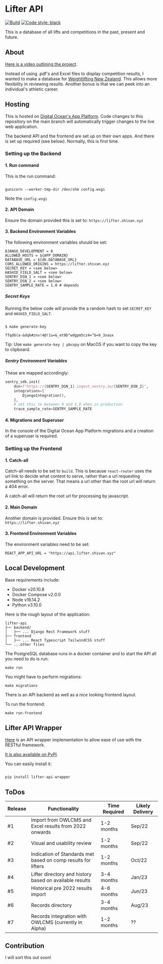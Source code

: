 # Lifter API

[![Build](https://github.com/ChristchurchCityWeightlifting/lifter-api/actions/workflows/main.yml/badge.svg?branch=main)](https://github.com/ChristchurchCityWeightlifting/lifter-api/actions/workflows/main.yml)
[![Code style: black](https://img.shields.io/badge/code%20style-black-000000.svg)](https://github.com/psf/black)

This is a database of all lifts and competitions in the past, present and future.

## About

[Here is a video outlining the project](https://youtu.be/1kObqjeRs2I).

Instead of using .pdf's and Excel files to display competition results, I wanted to make a database for [Weightlifting New Zealand](https://weightlifting.nz). This allows more flexibility in reviewing results. Another bonus is that we can peek into an individual's athletic career.

## Hosting

This is hosted on [Digital Ocean's App Platform](https://www.digitalocean.com/products/app-platform). Code changes to this repository on the main branch will automatically trigger changes to the live web application.

The backend API and the frontend are set up on their own apps. And there is set up required (see below). Normally, this is first time.

### Setting up the Backend

#### 1. Run command

This is the run command:

```shell

gunicorn --worker-tmp-dir /dev/shm config.wsgi

```

Note the `config.wsgi`

#### 2. API Domain

Ensure the domain provided this is set to: `https://lifter.shivan.xyz`

#### 3. Backend Environment Variables

The following environment variables should be set:

```shell
DJANGO_DEVELOPMENT = 0
ALLOWED_HOSTS = ${APP_DOMAIN}
DATABASE_URL = ${db.DATABASE_URL}
CORS_ALLOWED_ORIGINS = https://lifter.shivan.xyz
SECRET_KEY = <see below>
HASHID_FIELD_SALT = <see below>
SENTRY_DSN_1 = <see below>
SENTRY_DSN_2 = <see below>
SENTRY_SAMPLE_RATE = 1.0 # depends
```

##### Secret Keys

Running the below code will provide the a random hash to set `SECRET_KEY` and `HASHID_FIELD_SALT`.

```shell

$ make generate-key

ffqd6(a-&dqk#znv!4@!1u=&_et9b^wdgpm5cz4=^b=9_3xaux

```

Tip: Use `make generate-key | pbcopy` on MacOS if you want to copy the key to clipboard.

##### Sentry Environment Variables

These are mapped accordingly:

```python
sentry_sdk.init(
    dsn=f"https://{SENTRY_DSN_1}.ingest.sentry.io/{SENTRY_DSN_2}",
    integrations=[
        DjangoIntegration(),
    ],
    # set this to between 0 and 1.0 when in production
    trace_sample_rate=SENTRY_SAMPLE_RATE
```

#### 4. Migrations and Superuser

In the console of the Digital Ocean App Platform migrations and a creation of a superuser is required.

### Setting up the Frontend

#### 1. Catch-all

Catch-all needs to be set to `build`. This is because `react-router` uses the url link to decide what content to serve, rather than a url requesting something on the server. That means a url other than the root url will return a 404 error.

A catch-all will return the root url for processing by javascript.

#### 2. Main Domain

Another domain is provided. Ensure this is set to: `https://lifter.shivan.xyz`

#### 3. Frontend Environment Variables

The environment variables need to be set:

```shell
REACT_APP_API_URL = "https://api.lifter.shivan.xyz"
```

## Local Development

Base requirements include:

- Docker v20.10.8
- Docker Compose v2.0.0
- Node v16.14.2
- Python v3.10.0

Here is the rough layout of the application:

```shell
lifter-api
├── backend/
│   ├── ... Django Rest Framework stuff
├── frontend
│   ├── ... React Typescript TailwindCSS stuff
└── ...other files
```

The PostgreSQL database runs in a docker container and to start the API all you need to do is run:

```shell
make run
```

You might have to perform migrations:

```shell
make migrations
```

There is an API backend as well as a _nice_ looking frontend layout.

To run the frontend:

```shell
make run-frontend
```

## Lifter API Wrapper

[Here](https://github.com/WeightliftingNZ/lifter-api-wrapper) is an API wrapper implementation to allow ease of use with the RESTful framework.

[It is also available on PyPI](https://pypi.org/lifter-api-wrapper).

You can easily install it:

```sh

pip install lifter-api-wrapper

```

## ToDos

| Release | Functionality                                                 | Time Required | Likely Delivery |
| ------- | ------------------------------------------------------------- | ------------- | --------------- |
| #1      | Import from OWLCMS and Excel results from 2022 onwards        | 1-2 months    | Sep/22          |
| #2      | Visual and usability review                                   | 1-2 months    | Sep/22          |
| #3      | Indication of Standards met based on comp results for lifters | 1-2 months    | Oct/22          |
| #4      | Lifter directory and history based on available results       | 3-4 months    | Jan/23          |
| #5      | Historical pre 2022 results import                            | 4-6 months    | Jun/23          |
| #6      | Records directory                                             | 3-4 months    | Aug/23          |
| #7      | Records integration with OWLCMS (currently in Alpha)          | 1-2 months    | ??              |

## Contribution

I will sort this out soon!
